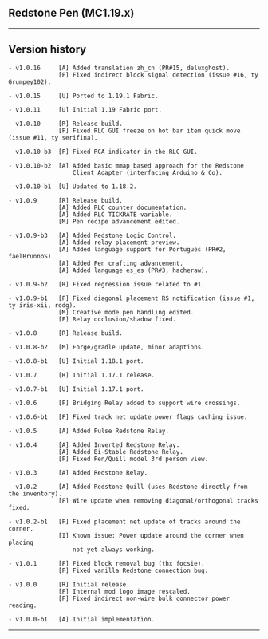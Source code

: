 
## Redstone Pen (MC1.19.x)

----
## Version history

    - v1.0.16     [A] Added translation zh_cn (PR#15, deluxghost).
                  [F] Fixed indirect block signal detection (issue #16, ty Grumpey102).

    - v1.0.15     [U] Ported to 1.19.1 Fabric.

    - v1.0.11     [U] Initial 1.19 Fabric port.

    - v1.0.10     [R] Release build.
                  [F] Fixed RLC GUI freeze on hot bar item quick move (issue #11, ty serifina).

    - v1.0.10-b3  [F] Fixed RCA indicator in the RLC GUI.

    - v1.0.10-b2  [A] Added basic mmap based approach for the Redstone
                      Client Adapter (interfacing Arduino & Co).

    - v1.0.10-b1  [U] Updated to 1.18.2.

    - v1.0.9      [R] Release build.
                  [A] Added RLC counter documentation.
                  [A] Added RLC TICKRATE variable.
                  [M] Pen recipe advancement edited.

    - v1.0.9-b3   [A] Added Redstone Logic Control.
                  [A] Added relay placement preview.
                  [A] Added language support for Português (PR#2, faelBrunnoS).
                  [A] Added Pen crafting advancement.
                  [A] Added language es_es (PR#3, hacheraw).

    - v1.0.9-b2   [R] Fixed regression issue related to #1.

    - v1.0.9-b1   [F] Fixed diagonal placement RS notification (issue #1, ty iris-xii, rodg).
                  [M] Creative mode pen handling edited.
                  [F] Relay occlusion/shadow fixed.

    - v1.0.8      [R] Release build.

    - v1.0.8-b2   [M] Forge/gradle update, minor adaptions.

    - v1.0.8-b1   [U] Initial 1.18.1 port.

    - v1.0.7      [R] Initial 1.17.1 release.

    - v1.0.7-b1   [U] Initial 1.17.1 port.

    - v1.0.6      [F] Bridging Relay added to support wire crossings.

    - v1.0.6-b1   [F] Fixed track net update power flags caching issue.

    - v1.0.5      [A] Added Pulse Redstone Relay.

    - v1.0.4      [A] Added Inverted Redstone Relay.
                  [A] Added Bi-Stable Redstone Relay.
                  [F] Fixed Pen/Quill model 3rd person view.

    - v1.0.3      [A] Added Redstone Relay.

    - v1.0.2      [A] Added Redstone Quill (uses Redstone directly from the inventory).
                  [F] Wire update when removing diagonal/orthogonal tracks fixed.

    - v1.0.2-b1   [F] Fixed placement net update of tracks around the corner.
                  [I] Known issue: Power update around the corner when placing
                      not yet always working.

    - v1.0.1      [F] Fixed block removal bug (thx focsie).
                  [F] Fixed vanilla Redstone connection bug.

    - v1.0.0      [R] Initial release.
                  [F] Internal mod logo image rescaled.
                  [F] Fixed indirect non-wire bulk connector power reading.

    - v1.0.0-b1   [A] Initial implementation.

-----
